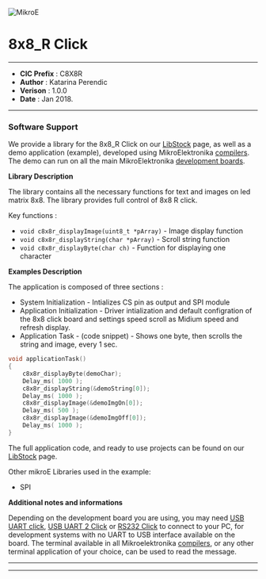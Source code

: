 ![MikroE](http://www.mikroe.com/img/designs/beta/logo_small.png)

# 8x8_R Click

---

- **CIC Prefix**  : C8X8R
- **Author**      : Katarina Perendic
- **Verison**     : 1.0.0
- **Date**        : Jan 2018.

---

### Software Support

We provide a library for the 8x8_R Click on our [LibStock](https://libstock.mikroe.com/projects/view/2323/8x8-r-click) 
page, as well as a demo application (example), developed using MikroElektronika 
[compilers](http://shop.mikroe.com/compilers). The demo can run on all the main 
MikroElektronika [development boards](http://shop.mikroe.com/development-boards).

**Library Description**

The library contains all the necessary functions for text and images on led matrix 8x8.
The library provides full control of 8x8 R click.

Key functions :

- ``` void c8x8r_displayImage(uint8_t *pArray) ``` - Image display function
- ``` void c8x8r_displayString(char *pArray) ``` - Scroll string function
- ``` void c8x8r_displayByte(char ch) ``` - Function for displaying one character

**Examples Description**

The application is composed of three sections :

- System Initialization - Intializes CS pin as output and SPI module
- Application Initialization - Driver intialization and default configration
of the 8x8 click board and settings speed scroll as Midium speed and refresh display.
- Application Task - (code snippet) - Shows one byte, then scrolls the string and image, every 1 sec.


```.c
void applicationTask()
{
    c8x8r_displayByte(demoChar);
    Delay_ms( 1000 );
    c8x8r_displayString(&demoString[0]);
    Delay_ms( 1000 );
    c8x8r_displayImage(&demoImgOn[0]);
    Delay_ms( 500 );
    c8x8r_displayImage(&demoImgOff[0]);
    Delay_ms( 1000 );
}
```

The full application code, and ready to use projects can be found on our 
[LibStock](https://libstock.mikroe.com/projects/view/2323/8x8-r-click) page.

Other mikroE Libraries used in the example:

- SPI

**Additional notes and informations**

Depending on the development board you are using, you may need 
[USB UART click](http://shop.mikroe.com/usb-uart-click), 
[USB UART 2 Click](http://shop.mikroe.com/usb-uart-2-click) or 
[RS232 Click](http://shop.mikroe.com/rs232-click) to connect to your PC, for 
development systems with no UART to USB interface available on the board. The 
terminal available in all Mikroelektronika 
[compilers](http://shop.mikroe.com/compilers), or any other terminal application 
of your choice, can be used to read the message.

---
---
